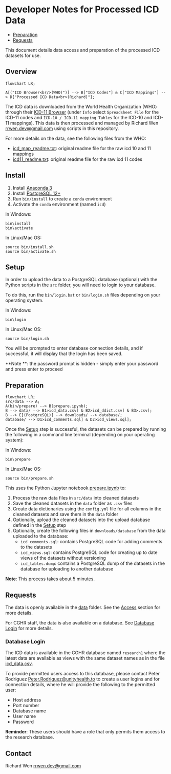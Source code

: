 # Developer Notes for Processed ICD Data

* [Preparation](#preparation)
* [Requests](#requests)

This document details data access and preparation of the processed ICD datasets for use.

## Overview

```mermaid
flowchart LR;

A[("ICD Browser<br/>(WHO)")] --> B["ICD Codes"] & C["ICD Mappings"] --> D["Processed ICD Data<br>(Richard)"];
```

The ICD data is downloaded from the World Health Organization (WHO) through their [ICD-11 Browser](https://icd.who.int/browse11/l-m/en) (under `Info` select `Spreadsheet File` for the ICD-11 codes and `ICD-10 / ICD-11 mapping Tables` for the ICD-10 and ICD-11 mappings). This data is then processed and managed by Richard Wen <rrwen.dev@gmail.com> using scripts in this repository.

For more details on the data, see the following files from the WHO:

* [icd_map_readme.txt](src/data/icd_map_readme.txt): original readme file for the raw icd 10 and 11 mappings
* [icd11_readme.txt](src/data/icd11_readme.txt): original readme file for the raw icd 11 codes

## Install

1. Install [Anaconda 3](https://www.anaconda.com/)
2. Install [PostgreSQL 12+](https://www.postgresql.org/)
3. Run `bin/install` to create a `conda` environment
4. Activate the `conda` environment (named `icd`)

In Windows:

```
bin\install
bin\activate
```

In Linux/Mac OS:

```
source bin/install.sh
source bin/activate.sh
```

## Setup

In order to upload the data to a PostgreSQL database (optional) with the Python scripts in the `src` folder, you will need to login to your database.

To do this, run the `bin/login.bat` or `bin/login.sh` files depending on your operating system.

In Windows:

```
bin\login
```

In Linux/Mac OS:

```
source bin/login.sh
```

You will be prompted to enter database connection details, and if successful, it will display that the login has been saved.

**Note **: the password prompt is hidden - simply enter your password and press enter to proceed

## Preparation

```mermaid
flowchart LR;
src/data --> A;
A(bin/prepare) --> B(prepare.ipynb);
B --> data/ --> B1>icd_data.csv] & B2>icd_ddict.csv] & B3>.csv];
B --> E[(PostgreSQL)] --> downloads/ --> database/;
database/ --> D1>icd_comments.sql] & D2>icd_views.sql];
```

Once the [Setup](#setup) step is successful, the datasets can be prepared by running the following in a command line terminal (depending on your operating system):

In Windows:

```
bin\prepare
```

In Linux/Mac OS:

```
source bin/prepare.sh
```

This uses the Python Jupyter notebook [prepare.ipynb](src/prepare.ipynb) to:

1. Process the raw data files in `src/data` into cleaned datasets
2. Save the cleaned datasets in the `data` folder as `.csv` files
3. Create data dictionaries using the `config.yml` file for all columns in the cleaned datasets and save them in the `data` folder
4. Optionally, upload the cleaned datasets into the upload database defined in the [Setup](#setup) step
5. Optionally, create the following files in `downloads/database` from the data uploaded to the database:
   * `icd_comments.sql`: contains PostgreSQL code for adding comments to the datasets
   * `icd_views.sql`: contains PostgreSQL code for creating up to date views of the datasets without versioning
   * `icd_tables.dump`: contains a PostgreSQL dump of the datasets in the database for uploading to another database

**Note**: This process takes about 5 minutes.

## Requests

The data is openly available in the [data](data) folder. See the [Access](README.md#access) section for more details.

For CGHR staff, the data is also available on a database. See [Database Login](#database-login) for more details.

### Database Login

The ICD data is available in the CGHR database named `research1` where the latest data are available as views with the same dataset names as in the file [icd_data.csv](data/icd_data.csv).

To provide permitted users access to this database, please contact Peter Rodriguez <Peter.Rodriguez@unityhealth.to> to create a user logins and for connection details, where he will provide the following to the permitted user:

* Host address
* Port number
* Database name
* User name
* Password

**Reminder**: These users should have a role that only permits them access to the research database.

## Contact

Richard Wen <rrwen.dev@gmail.com>
